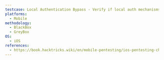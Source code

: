 ```yaml
---
testcase: Local Authentication Bypass - Verify if local auth mechanisms can be bypassed or disabled dynamically (e.g. with Frida scripts)
platforms: 
  - Mobile
methodology: 
  - BlackBox
  - GreyBox
OS:
  - iOS
references:
  - https://book.hacktricks.wiki/en/mobile-pentesting/ios-pentesting-checklist.html
---
```

